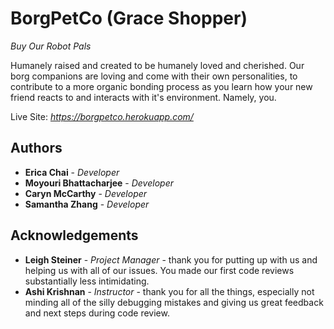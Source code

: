 # BorgPetCo (Grace Shopper)

*Buy Our Robot Pals*

Humanely raised and created to be humanely loved and cherished. Our borg companions are loving and come with their own personalities, to contribute to a more organic bonding process as you learn how your new friend reacts to and interacts with it's environment. Namely, you.

Live Site: *https://borgpetco.herokuapp.com/*

## Authors
* **Erica Chai** - *Developer*
* **Moyouri Bhattacharjee** - *Developer*
* **Caryn McCarthy** - *Developer*
* **Samantha Zhang** - *Developer*

## Acknowledgements
* **Leigh Steiner** - *Project Manager* - thank you for putting up with us and helping us with all of our issues. You made our first code reviews substantially less intimidating.
* **Ashi Krishnan** - *Instructor* - thank you for all the things, especially not minding all of the silly debugging mistakes and giving us great feedback and next steps during code review.
